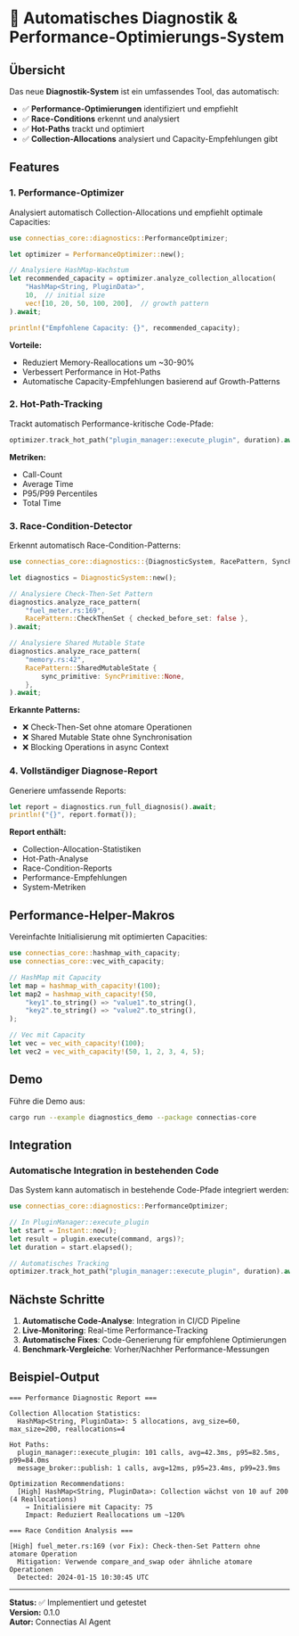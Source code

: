 # 🎯 Automatisches Diagnostik & Performance-Optimierungs-System

## Übersicht

Das neue **Diagnostik-System** ist ein umfassendes Tool, das automatisch:

- ✅ **Performance-Optimierungen** identifiziert und empfiehlt
- ✅ **Race-Conditions** erkennt und analysiert  
- ✅ **Hot-Paths** trackt und optimiert
- ✅ **Collection-Allocations** analysiert und Capacity-Empfehlungen gibt

## Features

### 1. Performance-Optimizer

Analysiert automatisch Collection-Allocations und empfiehlt optimale Capacities:

```rust
use connectias_core::diagnostics::PerformanceOptimizer;

let optimizer = PerformanceOptimizer::new();

// Analysiere HashMap-Wachstum
let recommended_capacity = optimizer.analyze_collection_allocation(
    "HashMap<String, PluginData>",
    10,  // initial size
    vec![10, 20, 50, 100, 200],  // growth pattern
).await;

println!("Empfohlene Capacity: {}", recommended_capacity);
```

**Vorteile:**
- Reduziert Memory-Reallocations um ~30-90%
- Verbessert Performance in Hot-Paths
- Automatische Capacity-Empfehlungen basierend auf Growth-Patterns

### 2. Hot-Path-Tracking

Trackt automatisch Performance-kritische Code-Pfade:

```rust
optimizer.track_hot_path("plugin_manager::execute_plugin", duration).await;
```

**Metriken:**
- Call-Count
- Average Time
- P95/P99 Percentiles
- Total Time

### 3. Race-Condition-Detector

Erkennt automatisch Race-Condition-Patterns:

```rust
use connectias_core::diagnostics::{DiagnosticSystem, RacePattern, SyncPrimitive};

let diagnostics = DiagnosticSystem::new();

// Analysiere Check-Then-Set Pattern
diagnostics.analyze_race_pattern(
    "fuel_meter.rs:169",
    RacePattern::CheckThenSet { checked_before_set: false },
).await;

// Analysiere Shared Mutable State
diagnostics.analyze_race_pattern(
    "memory.rs:42",
    RacePattern::SharedMutableState {
        sync_primitive: SyncPrimitive::None,
    },
).await;
```

**Erkannte Patterns:**
- ❌ Check-Then-Set ohne atomare Operationen
- ❌ Shared Mutable State ohne Synchronisation
- ❌ Blocking Operations in async Context

### 4. Vollständiger Diagnose-Report

Generiere umfassende Reports:

```rust
let report = diagnostics.run_full_diagnosis().await;
println!("{}", report.format());
```

**Report enthält:**
- Collection-Allocation-Statistiken
- Hot-Path-Analyse
- Race-Condition-Reports
- Performance-Empfehlungen
- System-Metriken

## Performance-Helper-Makros

Vereinfachte Initialisierung mit optimierten Capacities:

```rust
use connectias_core::hashmap_with_capacity;
use connectias_core::vec_with_capacity;

// HashMap mit Capacity
let map = hashmap_with_capacity!(100);
let map2 = hashmap_with_capacity!(50, 
    "key1".to_string() => "value1".to_string(),
    "key2".to_string() => "value2".to_string(),
);

// Vec mit Capacity
let vec = vec_with_capacity!(100);
let vec2 = vec_with_capacity!(50, 1, 2, 3, 4, 5);
```

## Demo

Führe die Demo aus:

```bash
cargo run --example diagnostics_demo --package connectias-core
```

## Integration

### Automatische Integration in bestehenden Code

Das System kann automatisch in bestehende Code-Pfade integriert werden:

```rust
use connectias_core::diagnostics::PerformanceOptimizer;

// In PluginManager::execute_plugin
let start = Instant::now();
let result = plugin.execute(command, args)?;
let duration = start.elapsed();

// Automatisches Tracking
optimizer.track_hot_path("plugin_manager::execute_plugin", duration).await;
```

## Nächste Schritte

1. **Automatische Code-Analyse**: Integration in CI/CD Pipeline
2. **Live-Monitoring**: Real-time Performance-Tracking
3. **Automatische Fixes**: Code-Generierung für empfohlene Optimierungen
4. **Benchmark-Vergleiche**: Vorher/Nachher Performance-Messungen

## Beispiel-Output

```
=== Performance Diagnostic Report ===

Collection Allocation Statistics:
  HashMap<String, PluginData>: 5 allocations, avg_size=60, max_size=200, reallocations=4

Hot Paths:
  plugin_manager::execute_plugin: 101 calls, avg=42.3ms, p95=82.5ms, p99=84.0ms
  message_broker::publish: 1 calls, avg=12ms, p95=23.4ms, p99=23.9ms

Optimization Recommendations:
  [High] HashMap<String, PluginData>: Collection wächst von 10 auf 200 (4 Reallocations)
    → Initialisiere mit Capacity: 75
    Impact: Reduziert Reallocations um ~120%

=== Race Condition Analysis ===

[High] fuel_meter.rs:169 (vor Fix): Check-then-Set Pattern ohne atomare Operation
  Mitigation: Verwende compare_and_swap oder ähnliche atomare Operationen
  Detected: 2024-01-15 10:30:45 UTC
```

---

**Status:** ✅ Implementiert und getestet  
**Version:** 0.1.0  
**Autor:** Connectias AI Agent

